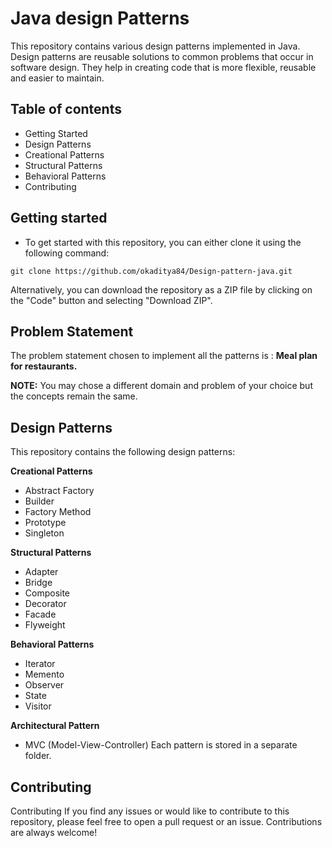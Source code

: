
# Java design Patterns

This repository contains various design patterns implemented in Java. Design patterns are reusable solutions to common problems that occur in software design. They help in creating code that is more flexible, reusable and easier to maintain.


## Table of contents

* Getting Started
* Design Patterns
* Creational Patterns
* Structural Patterns
* Behavioral Patterns
* Contributing

## Getting started
- To get started with this repository, you can either clone it using the following command:
```
git clone https://github.com/okaditya84/Design-pattern-java.git
```
Alternatively, you can download the repository as a ZIP file by clicking on the "Code" button and selecting "Download ZIP".
## Problem Statement

The problem statement chosen to implement all the patterns is : **Meal plan for restaurants.**

**NOTE:** You may chose a different domain and problem of your choice but the concepts remain the same.
## Design Patterns
This repository contains the following design patterns:

**Creational Patterns**

* Abstract Factory
* Builder
* Factory Method
* Prototype
* Singleton

**Structural Patterns**

* Adapter
* Bridge
* Composite
* Decorator
* Facade
* Flyweight

**Behavioral Patterns**

* Iterator
* Memento
* Observer
* State
* Visitor

**Architectural Pattern**

* MVC (Model-View-Controller)
Each pattern is stored in a separate folder.

## Contributing

Contributing
If you find any issues or would like to contribute to this repository, please feel free to open a pull request or an issue. Contributions are always welcome!

